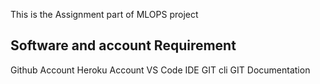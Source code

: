 This is the Assignment part of MLOPS project

## Software and account Requirement ##
Github Account
Heroku Account
VS Code IDE
GIT cli
GIT Documentation
